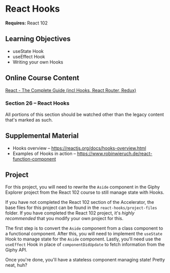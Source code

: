 # React Hooks

**Requires:** React 102

## Learning Objectives
* useState Hook
* useEffect Hook
* Writing your own Hooks

## Online Course Content
[React - The Complete Guide (incl Hooks, React Router, Redux)](https://redventures.udemy.com/react-the-complete-guide-incl-redux/)

### Section 26 – React Hooks 
All portions of this section should be watched other than the legacy content that's marked as such. 

## Supplemental Material
* Hooks overview – https://reactjs.org/docs/hooks-overview.html
* Examples of Hooks in action – https://www.robinwieruch.de/react-function-component

## Project
For this project, you will need to rewrite the `Aside` component in the Giphy Explorer project from the React 102 course to still manage state with Hooks.

If you have not completed the React 102 section of the Accelerator, the base files for this project can be found in the `react-hooks/project-files` folder. If you have completed the React 102 project, it's *highly recommended* that you modify your own project for this.

The first step is to convert the `Aside` component from a class component to a functional component. After this, you will need to implement the `useState` Hook to manage state for the `Aside` component. Lastly, you'll need use the `useEffect` Hook in place of `componentDidUpdate` to fetch information from the Giphy API. 

Once you're done, you'll have a stateless component managing state! Pretty neat, huh?